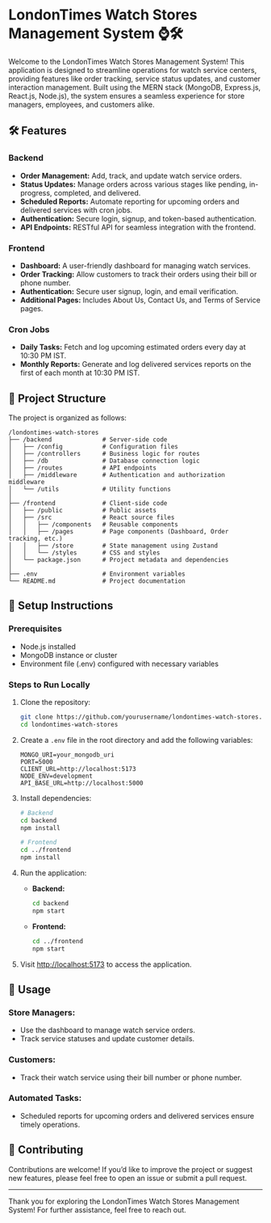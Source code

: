 
# LondonTimes Watch Stores Management System ⌚🛠️

Welcome to the LondonTimes Watch Stores Management System! This application is designed to streamline operations for watch service centers, providing features like order tracking, service status updates, and customer interaction management. Built using the MERN stack (MongoDB, Express.js, React.js, Node.js), the system ensures a seamless experience for store managers, employees, and customers alike.

## 🛠️ Features

### Backend
- **Order Management:** Add, track, and update watch service orders.
- **Status Updates:** Manage orders across various stages like pending, in-progress, completed, and delivered.
- **Scheduled Reports:** Automate reporting for upcoming orders and delivered services with cron jobs.
- **Authentication:** Secure login, signup, and token-based authentication.
- **API Endpoints:** RESTful API for seamless integration with the frontend.

### Frontend
- **Dashboard:** A user-friendly dashboard for managing watch services.
- **Order Tracking:** Allow customers to track their orders using their bill or phone number.
- **Authentication:** Secure user signup, login, and email verification.
- **Additional Pages:** Includes About Us, Contact Us, and Terms of Service pages.

### Cron Jobs
- **Daily Tasks:** Fetch and log upcoming estimated orders every day at 10:30 PM IST.
- **Monthly Reports:** Generate and log delivered services reports on the first of each month at 10:30 PM IST.

## 📁 Project Structure

The project is organized as follows:

```
/londontimes-watch-stores
├── /backend              # Server-side code
│   ├── /config           # Configuration files
│   ├── /controllers      # Business logic for routes
│   ├── /db               # Database connection logic
│   ├── /routes           # API endpoints
│   ├── /middleware       # Authentication and authorization middleware
│   └── /utils            # Utility functions
│
├── /frontend             # Client-side code
│   ├── /public           # Public assets
│   ├── /src              # React source files
│   │   ├── /components   # Reusable components
│   │   ├── /pages        # Page components (Dashboard, Order tracking, etc.)
│   │   ├── /store        # State management using Zustand
│   │   └── /styles       # CSS and styles
│   └── package.json      # Project metadata and dependencies
│
├── .env                  # Environment variables
└── README.md             # Project documentation
```

## 📁 Setup Instructions

### Prerequisites
- Node.js installed
- MongoDB instance or cluster
- Environment file (.env) configured with necessary variables

### Steps to Run Locally

1. Clone the repository:

    ```bash
    git clone https://github.com/yourusername/londontimes-watch-stores.git
    cd londontimes-watch-stores
    ```

2. Create a `.env` file in the root directory and add the following variables:

    ```env
    MONGO_URI=your_mongodb_uri
    PORT=5000
    CLIENT_URL=http://localhost:5173
    NODE_ENV=development
    API_BASE_URL=http://localhost:5000
    ```

3. Install dependencies:

    ```bash
    # Backend
    cd backend
    npm install

    # Frontend
    cd ../frontend
    npm install
    ```

4. Run the application:

    - **Backend:**
        ```bash
        cd backend
        npm start
        ```
    - **Frontend:**
        ```bash
        cd ../frontend
        npm start
        ```

5. Visit [http://localhost:5173](http://localhost:5173) to access the application.

## 🚀 Usage

### Store Managers:
- Use the dashboard to manage watch service orders.
- Track service statuses and update customer details.

### Customers:
- Track their watch service using their bill number or phone number.

### Automated Tasks:
- Scheduled reports for upcoming orders and delivered services ensure timely operations.

## 🤝 Contributing

Contributions are welcome! If you’d like to improve the project or suggest new features, please feel free to open an issue or submit a pull request.

---

Thank you for exploring the LondonTimes Watch Stores Management System! For further assistance, feel free to reach out.
